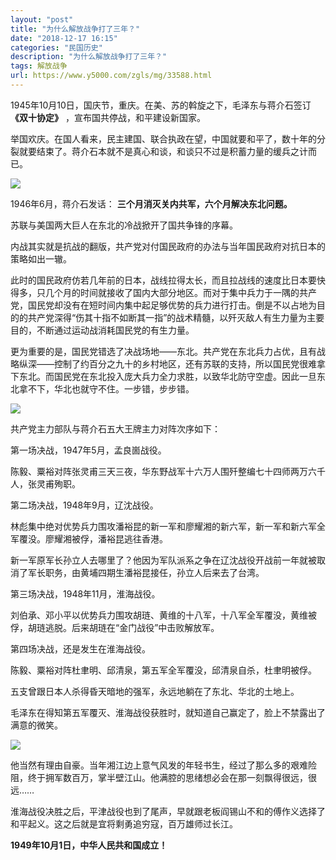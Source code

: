 ```yaml
---
layout: "post"
title: "为什么解放战争打了三年？"
date: "2018-12-17 16:15"
categories: "民国历史"
description: "为什么解放战争打了三年？"
tags: 解放战争
url: https://www.y5000.com/zgls/mg/33588.html
---
```






1945年10月10日，国庆节，重庆。在美、苏的斡旋之下，毛泽东与蒋介石签订 **《双十协定》** ，宣布国共停战，和平建设新国家。

举国欢庆。在国人看来，民主建国、联合执政在望，中国就要和平了，数十年的分裂就要结束了。蒋介石本就不是真心和谈，和谈只不过是积蓄力量的缓兵之计而已。

![](https://img.y5000.com/uploads/allimg/180925/15-1P925163QTB.jpg)

1946年6月，蒋介石发话： **三个月消灭关内共军，六个月解决东北问题。**

苏联与美国两大巨人在东北的冷战掀开了国共争锋的序幕。

内战其实就是抗战的翻版，共产党对付国民政府的办法与当年国民政府对抗日本的策略如出一辙。

此时的国民政府仿若几年前的日本，战线拉得太长，而且拉战线的速度比日本要快得多，只几个月的时间就接收了国内大部分地区。而对于集中兵力于一隅的共产党，国民党却没有在短时间内集中起足够优势的兵力进行打击。倒是不以占地为目的的共产党深得“伤其十指不如断其一指”的战术精髓，以歼灭敌人有生力量为主要目的，不断通过运动战消耗国民党的有生力量。

更为重要的是，国民党错选了决战场地——东北。共产党在东北兵力占优，且有战略纵深——控制了约百分之九十的乡村地区，还有苏联的支持，所以国民党很难拿下东北。而国民党在东北投入庞大兵力全力求胜，以致华北防守空虚。因此一旦东北拿不下，华北也就守不住。一步错，步步错。

![](https://img.y5000.com/uploads/allimg/180925/15-1P925163ZGC.jpg)

共产党主力部队与蒋介石五大王牌主力对阵次序如下：

第一场决战，1947年5月，孟良崮战役。

陈毅、粟裕对阵张灵甫三天三夜，华东野战军十六万人围歼整编七十四师两万六千人，张灵甫殉职。

第二场决战，1948年9月，辽沈战役。

林彪集中绝对优势兵力围攻潘裕昆的新一军和廖耀湘的新六军，新一军和新六军全军覆没。廖耀湘被俘，潘裕昆逃往香港。

新一军原军长孙立人去哪里了？他因为军队派系之争在辽沈战役开战前一年就被取消了军长职务，由黄埔四期生潘裕昆接任，孙立人后来去了台湾。

第三场决战，1948年11月，淮海战役。

刘伯承、邓小平以优势兵力围攻胡琏、黄维的十八军，十八军全军覆没，黄维被俘，胡琏逃脱。后来胡琏在“金门战役”中击败解放军。

第四场决战，还是发生在淮海战役。

陈毅、粟裕对阵杜聿明、邱清泉，第五军全军覆没，邱清泉自杀，杜聿明被俘。

五支曾跟日本人杀得昏天暗地的强军，永远地躺在了东北、华北的土地上。

毛泽东在得知第五军覆灭、淮海战役获胜时，就知道自己赢定了，脸上不禁露出了满意的微笑。

![](https://img.y5000.com/uploads/allimg/180925/15-1P9251639431J.jpg)

他当然有理由自豪。当年湘江边上意气风发的年轻书生，经过了那么多的艰难险阻，终于拥军数百万，掌半壁江山。他满腔的思绪想必会在那一刻飘得很远，很远……

淮海战役决胜之后，平津战役也到了尾声，早就跟老板阎锡山不和的傅作义选择了和平起义。这之后就是宜将剩勇追穷寇，百万雄师过长江。

**1949年10月1日，中华人民共和国成立！**

